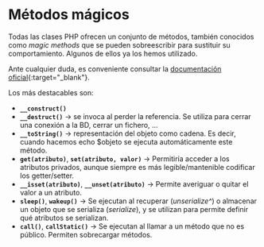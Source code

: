 # Métodos mágicos

Todas las clases PHP ofrecen un conjunto de métodos, también conocidos como *magic methods* que se pueden sobreescribir para sustituir su comportamiento. Algunos de ellos ya los hemos utilizado.

Ante cualquier duda, es conveniente consultar la [documentación oficial](https://www.php.net/manual/es/language.oop5.magic.php){:target="_blank"}.

Los más destacables son:

- **`__construct()`**
- **`__destruct()`** → se invoca al perder la referencia. Se utiliza para cerrar una conexión a la BD, cerrar un fichero, ...
- **`__toString()`** → representación del objeto como cadena. Es decir, cuando hacemos echo $objeto se ejecuta automáticamente este método.
- **`get(atributo)`**, **`set(atributo, valor)`** → Permitiría acceder a los atributos privados, aunque siempre es más legible/mantenible codificar los getter/setter.
- **`__isset(atributo)`**, **`__unset(atributo)`** → Permite averiguar o quitar el valor a un atributo.
- **`sleep()`**, **`wakeup()`** → Se ejecutan al recuperar (*unserialize^*) o almacenar un objeto que se serializa (*serialize*), y se utilizan para permite definir qué atributos se serializan.
- **`call()`**, **`callStatic()`** → Se ejecutan al llamar a un método que no es público. Permiten sobrecargar métodos.


